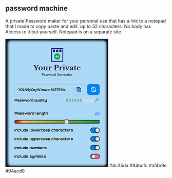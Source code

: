 <!--note to self push to github to deploy to github pages -->

## password machine

A private Password maker for your personal use that has a link to a notepad that I made to copy paste and edit. up to 32 characters.  No body has Access to it but yourself. Notepad is on a separate site.  

![Password Machine](PasswordMachineImg2.jpg)
#4c35da #84bcfc
#af4b9e #94acd0